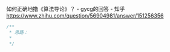 如何正确地撸《算法导论》？ - gycg的回答 - 知乎
https://www.zhihu.com/question/56904981/answer/151256356

```java
/**
 * 思路：
 *
 */
 ```